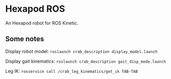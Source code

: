 # Hexapod ROS

An Hexapod robot for ROS Kinetic.

## Some notes

Display robot model: `roslaunch crab_description display_model.launch`

Display gait kinematics: `roslaunch crab_description gait_disp_mode.launch`

Leg IK: `rosservice call /crab_leg_kinematics/get_ik TAB-TAB`
